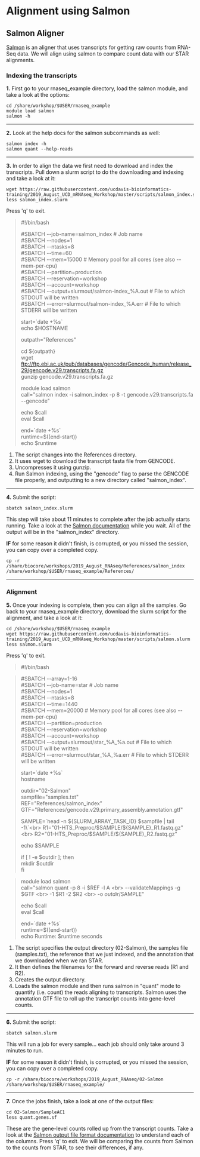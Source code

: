 # Alignment using Salmon

## Salmon Aligner
[Salmon](https://salmon.readthedocs.io/en/latest/salmon.html) is an aligner that uses transcripts for getting raw counts from RNA-Seq data. We will align using salmon to compare count data with our STAR alignments.

### Indexing the transcripts

**1\.** First go to your rnaseq_example directory, load the salmon module, and take a look at the options:

	cd /share/workshop/$USER/rnaseq_example
	module load salmon
	salmon -h

-----

**2\.** Look at the help docs for the salmon subcommands as well:

	salmon index -h
	salmon quant --help-reads

-----

**3\.** In order to align the data we first need to download and index the transcripts. Pull down a slurm script to do the downloading and indexing and take a look at it:

	wget https://raw.githubusercontent.com/ucdavis-bioinformatics-training/2019_August_UCD_mRNAseq_Workshop/master/scripts/salmon_index.slurm
	less salmon_index.slurm

Press 'q' to exit.

> #!/bin/bash
>
> #SBATCH --job-name=salmon_index # Job name<br>
> #SBATCH --nodes=1<br>
> #SBATCH --ntasks=8<br>
> #SBATCH --time=60<br>
> #SBATCH --mem=15000 # Memory pool for all cores (see also --mem-per-cpu)<br>
> #SBATCH --partition=production<br>
> #SBATCH --reservation=workshop<br>
> #SBATCH --account=workshop<br>
> #SBATCH --output=slurmout/salmon-index_%A.out # File to which STDOUT will be written<br>
> #SBATCH --error=slurmout/salmon-index_%A.err # File to which STDERR will be written
>
> start=\`date +%s\`<br>
> echo $HOSTNAME
>
> outpath="References"
>
> cd ${outpath}<br>
> wget ftp://ftp.ebi.ac.uk/pub/databases/gencode/Gencode_human/release_29/gencode.v29.transcripts.fa.gz<br>
> gunzip gencode.v29.transcripts.fa.gz
>
> module load salmon<br>
> call="salmon index -i salmon_index -p 8 -t gencode.v29.transcripts.fa --gencode"
>
> echo $call<br>
> eval $call
>
> end=\`date +%s\`<br>
> runtime=$((end-start))<br>
> echo $runtime

1. The script changes into the References directory.
1. It uses wget to download the transcript fasta file from GENCODE.
1. Uncompresses it using gunzip.
1. Run Salmon indexing, using the "gencode" flag to parse the GENCODE file properly, and outputting to a new directory called "salmon_index".

-----

**4\.** Submit the script:

	sbatch salmon_index.slurm

This step will take about 11 minutes to complete after the job actually starts running. Take a look at the [Salmon documentation](https://salmon.readthedocs.io/en/latest/salmon.html) while you wait. All of the output will be in the "salmon_index" directory.

**IF** for some reason it didn't finish, is corrupted, or you missed the session, you can copy over a completed copy.

	cp -r /share/biocore/workshops/2019_August_RNAseq/References/salmon_index /share/workshop/$USER/rnaseq_example/References/

-----

### Alignment

**5\.** Once your indexing is complete, then you can align all the samples. Go back to your rnaseq_example directory, download the slurm script for the alignment, and take a look at it:

	cd /share/workshop/$USER/rnaseq_example
	wget https://raw.githubusercontent.com/ucdavis-bioinformatics-training/2019_August_UCD_mRNAseq_Workshop/master/scripts/salmon.slurm
	less salmon.slurm

Press 'q' to exit.

> #!/bin/bash<br>

> #SBATCH --array=1-16<br>
> #SBATCH --job-name=star # Job name<br>
> #SBATCH --nodes=1<br>
> #SBATCH --ntasks=8<br>
> #SBATCH --time=1440<br>
> #SBATCH --mem=20000 # Memory pool for all cores (see also --mem-per-cpu)<br>
> #SBATCH --partition=production<br>
> #SBATCH --reservation=workshop<br>
> #SBATCH --account=workshop<br>
> #SBATCH --output=slurmout/star_%A_%a.out # File to which STDOUT will be written<br>
> #SBATCH --error=slurmout/star_%A_%a.err # File to which STDERR will be written
>
>
> start=\`date +%s\`<br>
> hostname
>
> outdir="02-Salmon"<br>
> sampfile="samples.txt"<br>
> REF="References/salmon_index"<br>
> GTF="References/gencode.v29.primary_assembly.annotation.gtf"
>
> SAMPLE=\`head -n ${SLURM_ARRAY_TASK_ID} $sampfile | tail -1\`<br>
> R1="01-HTS_Preproc/$SAMPLE/${SAMPLE}_R1.fastq.gz"<br>
> R2="01-HTS_Preproc/$SAMPLE/${SAMPLE}_R2.fastq.gz"
>
> echo $SAMPLE
>
> if [ ! -e $outdir ]; then<br>
>   mkdir $outdir<br>
> fi

> module load salmon<br>
> call="salmon quant -p 8 -i $REF -l A \<br>
> --validateMappings -g $GTF \<br>
> -1 $R1 -2 $R2 \<br>
> -o $outdir/$SAMPLE"
>
> echo $call<br>
> eval $call
>
> end=\`date +%s\`<br>
> runtime=$((end-start))<br>
> echo Runtime: $runtime seconds

1. The script specifies the output directory (02-Salmon), the samples file (samples.txt), the reference that we just indexed, and the annotation that we downloaded when we ran STAR.
1. It then defines the filenames for the forward and reverse reads (R1 and R2).
1. Creates the output directory.
1. Loads the salmon module and then runs salmon in "quant" mode to quantify (i.e. count) the reads aligning to transcripts. Salmon uses the annotation GTF file to roll up the transcript counts into gene-level counts.

-----

**6\.** Submit the script:

	sbatch salmon.slurm

This will run a job for every sample... each job should only take around 3 minutes to run.

**IF** for some reason it didn't finish, is corrupted, or you missed the session, you can copy over a completed copy.

	cp -r /share/biocore/workshops/2019_August_RNAseq/02-Salmon /share/workshop/$USER/rnaseq_example/

-----

**7\.** Once the jobs finish, take a look at one of the output files:

	cd 02-Salmon/SampleAC1
	less quant.genes.sf

These are the gene-level counts rolled up from the transcript counts. Take a look at the [Salmon output file format documentation](https://salmon.readthedocs.io/en/latest/file_formats.html#fileformats) to understand each of the columns. Press 'q' to exit. We will be comparing the counts from Salmon to the counts from STAR, to see their differences, if any.